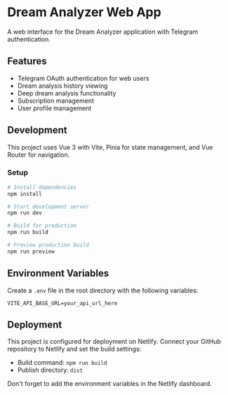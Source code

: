 # Dream Analyzer Web App

A web interface for the Dream Analyzer application with Telegram authentication.

## Features

- Telegram OAuth authentication for web users
- Dream analysis history viewing
- Deep dream analysis functionality
- Subscription management
- User profile management

## Development

This project uses Vue 3 with Vite, Pinia for state management, and Vue Router for navigation.

### Setup

```bash
# Install dependencies
npm install

# Start development server
npm run dev

# Build for production
npm run build

# Preview production build
npm run preview
```

## Environment Variables

Create a `.env` file in the root directory with the following variables:

```
VITE_API_BASE_URL=your_api_url_here
```

## Deployment

This project is configured for deployment on Netlify. Connect your GitHub repository to Netlify and set the build settings:

- Build command: `npm run build`
- Publish directory: `dist`

Don't forget to add the environment variables in the Netlify dashboard. 